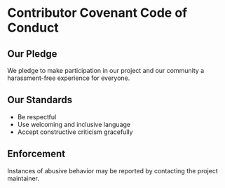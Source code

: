 # Contributor Covenant Code of Conduct

## Our Pledge

We pledge to make participation in our project and our community a harassment-free experience for everyone.

## Our Standards

- Be respectful
- Use welcoming and inclusive language
- Accept constructive criticism gracefully

## Enforcement

Instances of abusive behavior may be reported by contacting the project maintainer.